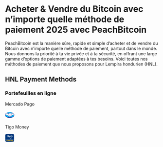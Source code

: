 <body class="payment-methods-page">

# Acheter & Vendre du Bitcoin avec n’importe quelle méthode de paiement 2025 avec PeachBitcoin

PeachBitcoin est la manière sûre, rapide et simple d’acheter et de vendre du Bitcoin avec n’importe quelle méthode de paiement, partout dans le monde. Nous donnons la priorité à ta vie privée et à ta sécurité, en offrant une large gamme d’options de paiement adaptées à tes besoins. Voici toutes nos méthodes de paiement que nous proposons pour Lempira hondurien (HNL).

## HNL Payment Methods

### Portefeuilles en ligne

<div class="payment-grid">
    <div class="payment-grid-item">
        <p>Mercado Pago</p> 
        <img src="/img/faq/logoimg/mercadopago.png" width="30px" height="27px" alt="Acheter du bitcoin avec Mercado Pago, Vendre du bitcoin avec Mercado Pago">
    </div>
    <div class="payment-grid-item">
        <p>Tigo Money</p> 
        <img src="/img/faq/logoimg/tigomoney.png" width="30px" height="27px" alt="Acheter du bitcoin avec Tigo Money, Vendre du bitcoin avec Tigo Money">
    </div>
</div>

</body>

